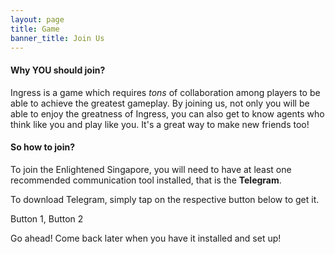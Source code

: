 ```yaml
---
layout: page
title: Game
banner_title: Join Us
---
```

<style type="text/css">
.page-banner {
  background-image: url("/assets/images/pages/banner-join-us.jpg");
}
</style>

#### Why YOU should join?

Ingress is a game which requires _tons_ of collaboration among players to be able to
achieve the greatest gameplay. By joining us, not only you will be able to enjoy
the greatness of Ingress, you can also get to know agents who think like you and
play like you. It's a great way to make new friends too!

#### So how to join?

To join the Enlightened Singapore, you will need to have at least one recommended
communication tool installed, that is the __Telegram__.

To download Telegram, simply tap on the respective button below to get it.

Button 1, Button 2

Go ahead! Come back later when you have it installed and set up!

